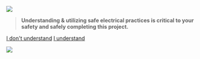 <!-- _coverpage.md -->

![](media/GAGGIUINO_LOGO_transp.png)

> **Understanding & utilizing safe electrical practices is critical to your safety and safely completing this project.**

[I don't understand](https://www.youtube.com/watch?v=dQw4w9WgXcQ)
[I understand](#HOME)

<!-- background color -->
![](#E78104)